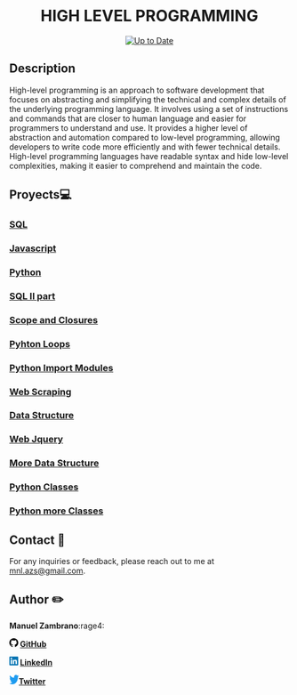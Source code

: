 <div align="center">
<br> <!-- Línea vacía --><br> <!-- Línea vacía --><br> <!-- Línea vacía --><br>

# HIGH LEVEL PROGRAMMING
[![Up to Date](https://github.com/ikatyang/emoji-cheat-sheet/workflows/Up%20to%20Date/badge.svg)](https://github.com/ikatyang/emoji-cheat-sheet/actions?query=workflow%3A%22Up+to+Date%22)
  </div>
<div align="left"> 

  ## Description

High-level programming is an approach to software development that focuses on abstracting and simplifying the technical and complex details of the underlying programming language. It involves using a set of instructions and commands that are closer to human language and easier for programmers to understand and use. It provides a higher level of abstraction and automation compared to low-level programming, allowing developers to write code more efficiently and with fewer technical details. High-level programming languages have readable syntax and hide low-level complexities, making it easier to comprehend and maintain the code.


## Proyects:computer:

  ### [SQL](./0x00-SQL_introduction)
  ### [Javascript](./0x00-javascript-warm_up)
  ### [Python](./0x00-python-hello_world)
  ### [SQL II part](./0x01-SQL_more_queries)
  ### [Scope and Closures](./0x01-javascript_objects_scopes_closures)
  ### [Pyhton Loops](./0x01-python-if_else_loops_functions)
  ### [Python Import Modules](./0x01-python-import_modules)
  ### [Web Scraping](./0x02-javascript-web_scraping)
  ### [Data Structure](./0x02-python-data_structures)
  ### [Web Jquery](./0x03-javascript-web_jquery)
  ### [More Data Structure](./0x03-python-more_data_structures)
  ### [Python Classes](./0x04-python-classes)
  ### [Python more Classes](./0x06-python-more_classes)

## Contact :postbox:	
For any inquiries or feedback, please reach out to me at mnl.azs@gmail.com.

## Author :pencil2:
 **Manuel Zambrano**:rage4:

<b> <img src="images/githublogo.png" alt="GitHub" width="16" height="16"> [GitHub](https://github.com/mnlazs)</b>

<b> <img src="images/640px-LinkedIn_logo_initials.png" alt="Texto alternativo" width="16" height="16"> [LinkedIn](https://www.linkedin.com/in/manuelalejandrozambrano/)</b>

<b> <img src="images/download.png" alt="Twitter" width="17" height="17">[Twitter](https://twitter.com/mlejandroz/) </b>
 
